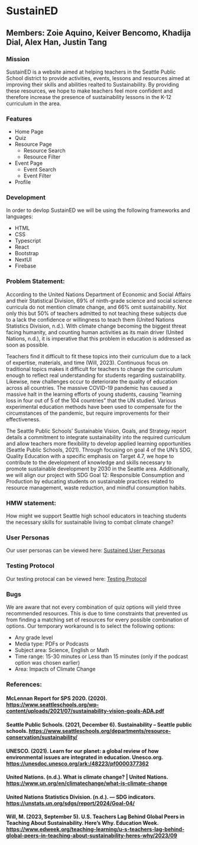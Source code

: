 # SustainED
## Members: Zoie Aquino, Keiver Bencomo, Khadija Dial, Alex Han, Justin Tang

### Mission
SustainED is a website aimed at helping teachers in the Seattle Public School district to provide activities, events, lessons and resources aimed at improving their skills and abilities realted to Sustainability. By providing these resources, we hope to make teachers feel more confident and therefore increase the presence of sustainability lessons in the K-12 curriculum in the area.

### Features

- Home Page
- Quiz
- Resource Page
    - Resource Search
    - Resource Filter
- Event Page
    - Event Search
    - Event Filter
- Profile

### Development

In order to devlop SustainED we will be using the following frameworks and languages:

- HTML
- CSS
- Typescript
- React
- Bootstrap
- NextUI
- Firebase

### Problem Statement:
According to the United Nations Department of Economic and Social Affairs and their Statistical Division, 69% of ninth-grade science and social science curricula do not mention climate change, and 66% omit sustainability. Not only this but 50% of teachers admitted to not teaching these subjects due to a lack the confidence or willingness to teach them (United Nations Statistics Division, n.d.). With climate change becoming the biggest threat facing humanity, and counting human activities as its main driver (United Nations, n.d.), it is imperative that this problem in education is addressed as soon as possible.

Teachers find it difficult to fit these topics into their curriculum due to a lack of expertise, materials, and time (Will, 2023). Continuous focus on traditional topics makes it difficult for teachers to change the curriculum enough to reflect real understanding for students regarding sustainability. Likewise, new challenges occur to deteriorate the quality of education across all countries. The massive COVID-19 pandemic has caused a massive halt in the learning efforts of young students, causing “learning loss in four out of 5 of the 104 countries” that the UN studied. Various experimental education methods have been used to compensate for the circumstances of the pandemic, but require improvements for their effectiveness. 

The Seattle Public Schools’ Sustainable Vision, Goals, and Strategy report details a commitment to integrate sustainability into the required curriculum and allow teachers more flexibility to develop applied learning opportunities (Seattle Public Schools, 2021). Through focusing on goal 4 of the UN’s SDG, Quality Education with a specific emphasis on Target 4.7, we hope to contribute to the development of knowledge and skills necessary to promote sustainable development by 2030 in the Seattle area. Additionally, we will align our project with SDG Goal 12: Responsible Consumption and Production by educating students on sustainable practices related to resource management, waste reduction, and mindful consumption habits. 


### HMW statement: 
How might we support Seattle high school educators in teaching students the necessary skills for sustainable living to combat climate change?


### User Personas
Our user personas can be viewed here: [Sustained User Personas](https://docs.google.com/document/d/1rzvEYamJ01I6vm7gapl8hh80cCbrv0Y-m5wu41OjeKI/edit?usp=sharing)


### Testing Protocol
Our testing protocal can be viewed here: [Testing Protocol](https://docs.google.com/document/d/1nQAEsdrBDB-K4Y7L7oHLDAoq31WcEIc2fwAIoUVoc7k/edit?usp=sharing)

### Bugs
We are aware that not every combination of quiz options will yield three recommended resources. This is due to time constraints that prevented us from finding a matching set of resources for every possible combination of options. Our temporary workaround is to select the following options: 
- Any grade level
- Media type: PDFs or Podcasts
- Subject area: Science, English or Math
- Time range: 15-30 minutes or Less than 15 minutes (only if the podcast option was chosen earlier)
- Area: Impacts of Climate Change

### References:
#### McLennan Report for SPS 2020. (2020). https://www.seattleschools.org/wp-content/uploads/2021/07/sustainability-vision-goals-ADA.pdf
#### Seattle Public Schools. (2021, December 6). Sustainability – Seattle public schools. https://www.seattleschools.org/departments/resource-conservation/sustainability/
#### UNESCO. (2021). Learn for our planet: a global review of how environmental issues are integrated in education. Unesco.org. https://unesdoc.unesco.org/ark:/48223/pf0000377362
#### United Nations. (n.d.). What is climate change? | United Nations. https://www.un.org/en/climatechange/what-is-climate-change
#### United Nations Statistics Division. (n.d.). — SDG indicators. https://unstats.un.org/sdgs/report/2024/Goal-04/
#### Will, M. (2023, September 5). U.S. Teachers Lag Behind Global Peers in Teaching About Sustainability. Here’s Why. Education Week. https://www.edweek.org/teaching-learning/u-s-teachers-lag-behind-global-peers-in-teaching-about-sustainability-heres-why/2023/09
